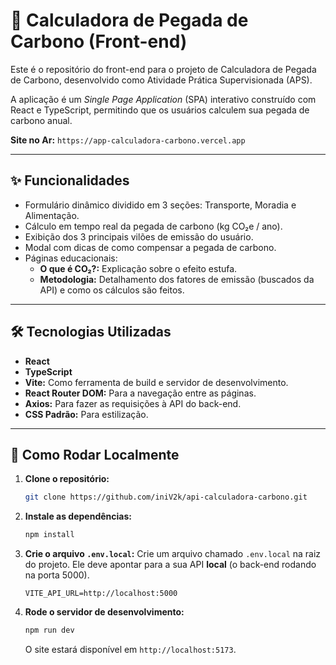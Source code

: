 # 🌳 Calculadora de Pegada de Carbono (Front-end)

Este é o repositório do front-end para o projeto de Calculadora de Pegada de Carbono, desenvolvido como Atividade Prática Supervisionada (APS).

A aplicação é um *Single Page Application* (SPA) interativo construído com React e TypeScript, permitindo que os usuários calculem sua pegada de carbono anual.

**Site no Ar:** `https://app-calculadora-carbono.vercel.app`

---

## ✨ Funcionalidades

* Formulário dinâmico dividido em 3 seções: Transporte, Moradia e Alimentação.
* Cálculo em tempo real da pegada de carbono (kg CO₂e / ano).
* Exibição dos 3 principais vilões de emissão do usuário.
* Modal com dicas de como compensar a pegada de carbono.
* Páginas educacionais:
    * **O que é CO₂?:** Explicação sobre o efeito estufa.
    * **Metodologia:** Detalhamento dos fatores de emissão (buscados da API) e como os cálculos são feitos.

---

## 🛠️ Tecnologias Utilizadas

* **React**
* **TypeScript**
* **Vite:** Como ferramenta de build e servidor de desenvolvimento.
* **React Router DOM:** Para a navegação entre as páginas.
* **Axios:** Para fazer as requisições à API do back-end.
* **CSS Padrão:** Para estilização.

---

## 🚀 Como Rodar Localmente

1.  **Clone o repositório:**
    ```bash
    git clone https://github.com/iniV2k/api-calculadora-carbono.git
    ```

2.  **Instale as dependências:**
    ```bash
    npm install
    ```

3.  **Crie o arquivo `.env.local`:**
    Crie um arquivo chamado `.env.local` na raiz do projeto. Ele deve apontar para a sua API **local** (o back-end rodando na porta 5000).
    ```.env.local
    VITE_API_URL=http://localhost:5000
    ```

4.  **Rode o servidor de desenvolvimento:**
    ```bash
    npm run dev
    ```
    O site estará disponível em `http://localhost:5173`.